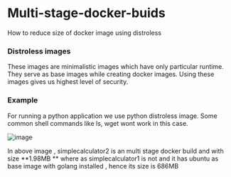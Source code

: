 # Multi-stage-docker-buids
How to reduce size of docker image using distroless

### Distroless images
These images are minimalistic images which have only particular runtime. They serve as base images while creating docker images.
Using these images gives us highest level of security.
### Example
For running a python application we use python distroless image. Some common shell commands like ls, wget wont work in this case.

![image](https://github.com/user-attachments/assets/58f66e42-76e9-45a5-8a53-33e75d070b15)

In above image , simplecalculator2 is an multi stage docker build and with size **1.98MB **
where as simplecalculator1 is not and it has ubuntu as base image with golang installed , hence its size is 686MB
